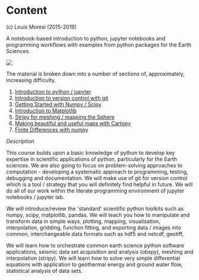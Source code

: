 # Content

(c) Louis Moresi (2015-2019)

A notebook-based introduction to python, jupyter notebooks and programming workflows with examples from python packages for the Earth Sciences.

![](Images/ImageForLandingPage.png)

The material is broken down into a number of sections of, approximately, increasing difficulty. 

  1. [Introduction to python / jupyter](Introduction2Python/1-IntroductionToJupyterNotebooks.md)
  2. [Introduction to version control with git](Introduction2VersionControl/1-GettingStartedWithGit.md)
  3. [Getting Started with Numpy / Scipy](NumpyAndScipy/1-IntroductionToNumpy.md)
  4. [Introduction to Matplotlib](Plotting/1-IntroductionToMatplotlib.md)
  5. [Stripy for meshing / mapping the Sphere](SphericalMeshing/SphericalTriangulations/Ex1-Spherical-Triangulations.md)
  6. [Making beautiful and useful maps with Cartopy](Mapping/0-Preliminaries.md)
  7. [Finite Differences with numpy](SolveMathProblems/0-IntroductionToNumericalSolutions.md)
  

*Description*
 
This course builds upon a basic knowledge of python to develop key expertise in scientific applications of python, particularly for the Earth sciences. We are also going to focus on problem-solving approaches to computation - developing a systematic approach to programming, testing, debugging and documentation. We will make use of git for version control which is a tool / strategy that you will definitely find helpful in future. We will do all of our work within the literate programming environment of jupyter notebooks / jupyter lab. 

We will introduce/review the 'standard' scientific python toolkits such as numpy, scipy, matplotlib, pandas. We will teach you how to manipulate and transform data in simple ways, plotting, mapping, visualisation, interpolation, gridding, function fitting, and exporting data / images into common, interchangeable data formats such as hdf5 and netcdf, geotiff, 

We will learn how to orchestrate common earth science python software applications, seismic data set acquisition and analysis (obspy), meshing and interpolation (stripy). We will learn how to solve very simple differential equations with application to geothermal energy and ground water flow, statistical analysis of data sets.
  


